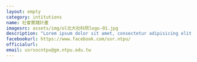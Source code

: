 ```yaml
---
layout: empty
category: intitutions
name: 社會實踐計畫
imagesrc: assets/img/ol北大社科院logo-01.jpg
description: "Lorem ipsum dolor sit amet, consectetur adipisicing elit."
facebookurl: https://www.facebook.com/usr.ntpu/
officialurl:
email: usrsocntpu@gm.ntpu.edu.tw
---
```


